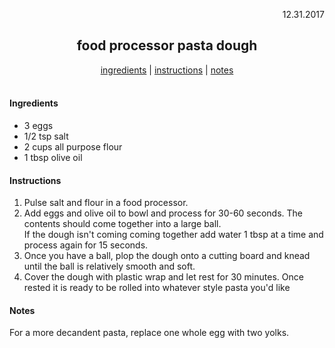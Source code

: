 <p align="right">12.31.2017</p>

<h2 align="center">food processor pasta dough</h2>

<div align="center">
  <a href="#ingredients">ingredients</a> | 
  <a href="#instructions">instructions</a> | 
  <a href="#notes">notes</a>
</div>
<br>

#### Ingredients
- 3 eggs
- 1/2 tsp salt
- 2 cups all purpose flour
- 1 tbsp olive oil

#### Instructions
1. Pulse salt and flour in a food processor. 
2. Add eggs and olive oil to bowl and process for 30-60 seconds.  The contents should come together into a large ball.  
If the dough isn't coming coming together add water 1 tbsp at a time and process again for 15 seconds.
3. Once you have a ball, plop the dough onto a cutting board and knead until the ball is relatively smooth and soft.
4. Cover the dough with plastic wrap and let rest for 30 minutes.  Once rested it is ready to be rolled into whatever style pasta you'd like

#### Notes
For a more decandent pasta, replace one whole egg with two yolks.
